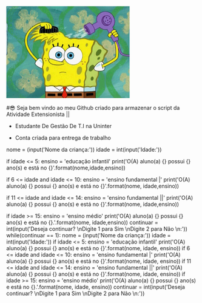 <img src = "gif bob.gif" width = "325px">

#😎 Seja bem vindo ao meu Github criado para armazenar o script da Atividade Extensionista || 

- Estudante De Gestão De T.I na Uninter

- Conta criada para entrega de trabalho 

nome = (input('Nome da criança:'))
idade = int(input('Idade:'))

if idade <= 5:
    ensino = 'educação infantil'
    print('O(A) aluno(a) {} possui {} ano(s) e está no {}'.format(nome,idade,ensino))
    
if 6 <= idade and idade <= 10:
    ensino = 'ensino fundamental |'
    print('O(A) aluno(a) {} possui {} ano(s) e está no {}'.format(nome, idade,ensino))
    
if 11 <= idade and idade <= 14:
    ensino = 'ensino fundamental ||'
    print('O(A) aluno(a) {} possui {} ano(s) e está no {}'.format(nome, idade,ensino))
    
if idade >= 15:
    ensino = 'ensino médio'
    print('O(A) aluno(a) {} possui {} ano(s) e está no {}.'.format(nome, idade,ensino))
    continuar = int(input('Deseja continuar? \nDigite 1 para Sim \nDigite 2 para Não \n:'))
while(continuar == 1):
    nome = (input('Nome da criança:'))
    idade = int(input('Idade:'))
    if idade <= 5:
        ensino = 'educação infantil'
        print('O(A) aluno(a) {} possui {} ano(s) e está no {}'.format(nome, idade, ensino))
    if 6 <= idade and idade <= 10:
        ensino = 'ensino fundamental |'
        print('O(A) aluno(a) {} possui {} ano(s) e está no {}'.format(nome, idade, ensino))
    if 11 <= idade and idade <= 14:
        ensino = 'ensino fundamental ||'
        print('O(A) aluno(a) {} possui {} ano(s) e está no {}'.format(nome, idade, ensino))
    if idade >= 15:
        ensino = 'ensino médio'
        print('O(A) aluno(a) {} possui {} ano(s) e está no {}.'.format(nome, idade, ensino))
    continuar = int(input('Deseja continuar? \nDigite 1 para Sim \nDigite 2 para Não \n:'))
